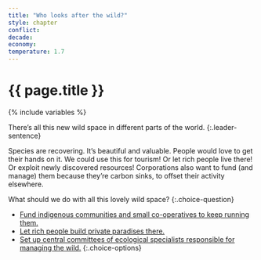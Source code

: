```yaml
---
title: "Who looks after the wild?"
style: chapter
conflict: 
decade: 
economy: 
temperature: 1.7
---
```


<h1>{{ page.title }}</h1>

{% include variables %}

There’s all this new wild space in different parts of the world. 
{:.leader-sentence}

Species are recovering. It’s beautiful and valuable. People would love to get their hands on it. We could use this for tourism! Or let rich people live there! Or exploit newly discovered resources! Corporations also want to fund (and manage) them because they’re carbon sinks, to offset their activity elsewhere.

What should we do with all this lovely wild space?
{:.choice-question}

- [Fund indigenous communities and small co-operatives to keep running them.](chapter_local-communities.html)
- [Let rich people build private paradises there.](chapter_corporate-forests.html)
- [Set up central committees of ecological specialists responsible for managing the wild.](chapter_ecological-technocrats.html)
{:.choice-options}
